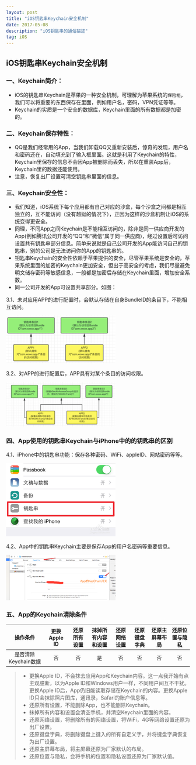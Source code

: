 ```yaml
---
layout: post
title: "iOS钥匙串Keychain安全机制"
date: 2017-05-08 
description: "iOS钥匙串的通俗描述"
tag: iOS 
---  
```



## iOS钥匙串Keychain安全机制

### **一、Keychain简介：**


* iOS的钥匙串Keychain是苹果的一种安全机制，可理解为苹果系统的`保险柜`，我们可以将重要的东西保存在里面，例如用户名，密码，VPN凭证等等。
* Keychain的实质是一个安全的数据库，Keychain里面的所有数据都是加密的。

### **二、Keychain保存特性：**

* QQ是我们经常用的App，当我们卸载QQ又重新安装后，惊奇的发现，用户名和密码还在，自动填充到了输入框里面。这就是利用了Keychain的特性，Keychain里保存的信息不会因App被删除而丢失，所以在重装App后，Keychain里的数据还能使用。
* 注意，恢复出厂设置可清空钥匙串里面的信息。

### **三、Keychain安全性：**

* 我们知道，iOS系统下每个应用都有自己对应的沙盒，每个沙盒之间都是相互独立的，互不能访问（没有越狱的情况下），正因为这样的沙盒机制让iOS的系统变得更安全。
* 同理，不同App之间Keychain是不能相互访问的，除非是同一供应商开发的App(例如腾讯公司开发的“QQ”和“微信”属于同一供应商)，经过设置后可访问设置共有钥匙串部分信息。简单来说就是自己公司开发的App能访问自己的钥匙串，别的公司是无法访问你的App的钥匙串的。
* 钥匙串Keychain的安全性依赖于苹果提供的安全，尽管苹果系统是安全的，苹果系统里面的加密的Keychain更加安全，但出于高安全的考虑，我们尽量避免明文储存密码等敏感信息，一般都是加密后存储在Keychain里面，增加安全系数。
* 同一公司开发的App可设置共享部分。如图：

3.1、未对应用APP的进行配置时，会默认存储在自身BundleID的条目下，不能相互访问。

<left class="half">
    <img src="https://raw.githubusercontent.com/muzipiao/GitHubImages/master/keychainImages/appKeychain1.png" width="300"/>
</left>

3.2、对APP的进行配置后，APP具有对某个条目的访问权限。

<left class="half">
    <img src="https://raw.githubusercontent.com/muzipiao/GitHubImages/master/keychainImages/appKeychain2.png" width="300"/>
</left>

### **四、App使用的钥匙串Keychain与iPhone中的的钥匙串的区别**

4.1、iPhone中的钥匙串功能：保存各种密码、WiFi、appleID、网站密码等等。

<left class="half">
    <img src="https://raw.githubusercontent.com/muzipiao/GitHubImages/master/keychainImages/iosKeychainSw.png" width="300"/>
</left>

4.2、App中的钥匙串Keychain主要是保存App的用户名密码等重要信息。

<left class="half">
    <img src="https://raw.githubusercontent.com/muzipiao/GitHubImages/master/keychainImages/keychainSw.png" width="300"/>
</left>

### **五、App的Keychain清除条件**

|操作条件|更换Apple ID|还原所有设置|抹掉所有内容和设置|还原网络设置|还原键盘字典|还原主屏幕布局|还原位置与隐私|
|:---:|:---:|:---:|:---:|:---:|:---:|:---:|:---:|
|是否清除Keychain数据|否|否|是|否|否|否|否|

> - 更换Apple ID，不会抹去应用App和Keychain内容。这一点我开始有点主观臆断，以为Apple ID和Windows用户一样，不同用户间互不干扰。更换Apple ID后，App仍旧能读取存储在Keychain的内容。更换Apple ID只会抹除照片图库，通讯录，Safari的账户信息等。
> - 还原所有设置，不能删除App，也不能删除Keychain。
> - 抹掉所有内容和设置会清空手机，并清空Keychain里面的内容。
> - 还原网络设置，将删除所有的网络设置，将WiFi，4G等网络设置还原为出厂设置。
> - 还原键盘字典，将删除键盘上键入的所有自定义字，并将键盘字典恢复为出厂设置。
> - 还原主屏幕布局，将主屏幕还原为厂家默认的布局。
> - 还原位置与隐私，会将手机的位置和隐私设置还原为厂家默认值。


